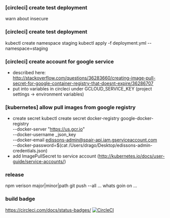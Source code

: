 ### [circleci] create test deployment
warn about insecure

### [circleci] create test deployment
kubectl create namespace staging
kubectl apply -f deployment.yml --namespace=staging

### [circleci] create account for google service
- described here: http://stackoverflow.com/questions/36283660/creating-image-pull-secret-for-google-container-registry-that-doesnt-expire/36286707
- put into variables in circleci under GCLOUD_SERVICE_KEY (project settings -> environment variables)


### [kubernetes] allow pull images from google registry
- create secret
kubectl create secret docker-registry google-docker-registry \
 --docker-server "https://us.gcr.io" \
 --docker-username _json_key \
 --docker-email edissons-admin@spair-api.iam.gserviceaccount.com \
 --docker-password=$(cat /Users/drago/Desktop/edissons-admin-credentials.json)
- add ImagePullSecret to service account (http://kubernetes.io/docs/user-guide/service-accounts/)

### release
npm verison major|minor|path
git push --all
... whats goin on ...

### build badge
https://circleci.com/docs/status-badges/
[![CircleCI](https://circleci.com/gh/afoninsky/micro-test.svg?style=shield&circle-token=43393d70d9388a7820349593a9702bf480e97d22)](https://circleci.com/gh/afoninsky/micro-test)
